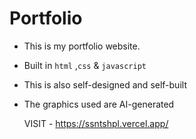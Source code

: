 # Portfolio

- This is my portfolio website.
- Built in `html` ,`css` & `javascript`
- This is also self-designed and self-built
- The graphics used are AI-generated

  VISIT - https://ssntshpl.vercel.app/
